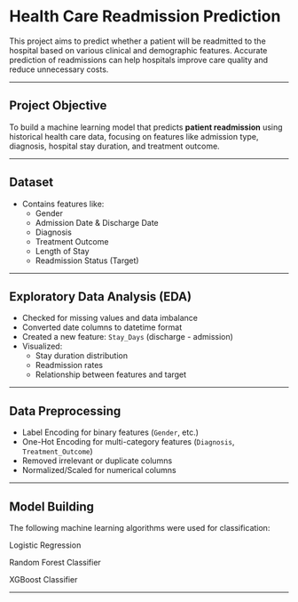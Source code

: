 # Health Care Readmission Prediction

This project aims to predict whether a patient will be readmitted to the hospital based on various clinical and demographic features. Accurate prediction of readmissions can help hospitals improve care quality and reduce unnecessary costs.

---

## Project Objective

To build a machine learning model that predicts **patient readmission** using historical health care data, focusing on features like admission type, diagnosis, hospital stay duration, and treatment outcome.

---

## Dataset
- Contains features like:
  - Gender
  - Admission Date & Discharge Date
  - Diagnosis
  - Treatment Outcome
  - Length of Stay
  - Readmission Status (Target)

---

## Exploratory Data Analysis (EDA)

- Checked for missing values and data imbalance
- Converted date columns to datetime format
- Created a new feature: `Stay_Days` (discharge - admission)
- Visualized:
  - Stay duration distribution
  - Readmission rates
  - Relationship between features and target

---

##  Data Preprocessing

- Label Encoding for binary features (`Gender`, etc.)
- One-Hot Encoding for multi-category features (`Diagnosis`, `Treatment_Outcome`)
- Removed irrelevant or duplicate columns
- Normalized/Scaled for numerical columns

---

## Model Building
The following machine learning algorithms were used for classification:

Logistic Regression

Random Forest Classifier

XGBoost Classifier

---
